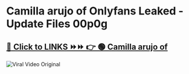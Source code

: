 
 # Camilla arujo of Onlyfans Leaked - Update Files 00p0g

## <h2><a href="https://clipsfans.com/Camilla_arujo_of&ref=git">🔗 Click to LINKS ⏩⏩ 👉 🟢 Camilla arujo of </a></h2>

<a href="https://clipsfans.com/Camilla_arujo_of&ref=git" rel="nofollow" data-target="animated-image.originalLink"><img src="https://i.ibb.co.com/xMMVF88/686577567.gif" alt="Viral Video Original" style="max-width: 100%; display: inline-block;" data-target="animated-image.originalImage"></a>


